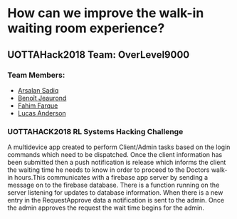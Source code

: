 # How can we improve the walk-in waiting room experience?

## UOTTAHack2018 Team: OverLevel9000

### Team Members:
* [Arsalan Sadiq](https://github.com/arsalansadiq)
* [Benoît Jeaurond](https://github.com/BenJeau)
* [Fahim Farque](https://github.com/farque65)
* [Lucas Anderson](https://github.com/EarlyHemisphere)

### UOTTAHACK2018 RL Systems Hacking Challenge
  A multidevice app created to perform Client/Admin tasks based on the login commands which need to be dispatched. Once the client information has been submitted then a push notification is release which informs the client the waiting time he needs to know in order to proceed to the Doctors walk-in hours.This communicates with a firebase app server by sending a message on to the firebase database. There is a function running on the server listening for updates to database information. When there is a new entry in the RequestApprove data a notification is sent to the admin. Once the admin approves the request the wait time begins for the admin.
